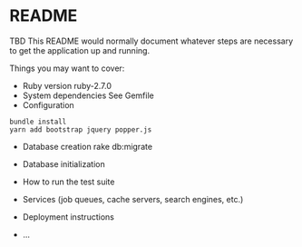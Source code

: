 # README
TBD
This README would normally document whatever steps are necessary to get the
application up and running.

Things you may want to cover:

* Ruby version
ruby-2.7.0
* System dependencies
See Gemfile
* Configuration

```
bundle install
yarn add bootstrap jquery popper.js

```

* Database creation
rake db:migrate
* Database initialization

* How to run the test suite

* Services (job queues, cache servers, search engines, etc.)

* Deployment instructions

* ...
